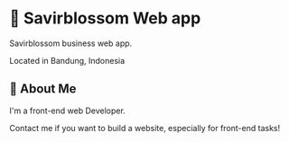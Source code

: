 # 🌸 Savirblossom Web app

Savirblossom business web app.

Located in Bandung, Indonesia

## 🚀 About Me

I'm a front-end web Developer.

Contact me if you want to build a website, especially for front-end tasks!
